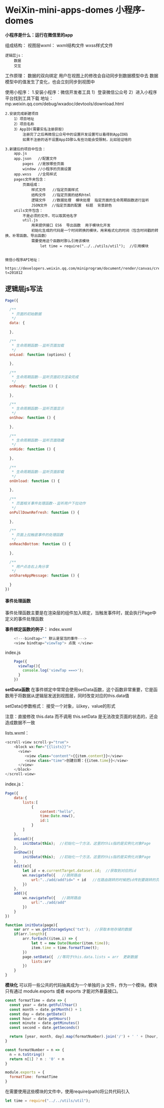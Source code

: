# WeiXin-mini-apps-domes  小程序-domes
**小程序是什么：运行在微信里的app**

组成结构：
    视图层wxml：
        wxml结构文件
        wxss样式文件

    逻辑层js：
        数据
        交互

工作原理：
    数据的双向绑定
    用户在视图上的修改会自动同步到数据模型中去
    数据模型中的值发生了变化，也会立刻同步到视图中


使用小程序：
    1.安装小程序：微信开发者工具
        1）登录微信公众号
        2）进入小程序平台找到工具下载
            地址：mp.weixin.qq.com/debug/wxadoc/devtools/download.html

    2.安装完成新建项目
        1）项目地址
        2）项目名称
        3）AppID(需要实名注册获取) 
            注册完了之后再微信公众号中的设置开发设置可以看得到AppID码
            如果不注册的话不设置AppID那么有些功能会受限制，比如验证啥的
    
    3.新建后的项目中包含：
        app.js
        app.json   //配置文件  
            pages  //是放哪些页面
            window //小程序的页面设置
        app.wxss   //全局样式
        pages文件夹包含：
            页面组成：
                样式文件   //指定页面样式
                结构文件   //指定页面的结构html
                逻辑文件   //数据处理  模块处理  指定页面的生命周期函数进行监听   
                JSON文件  //指定页面的配置  标题  背景颜色
        utils文件包含：
            不是必须的文件，可以取其他名字
            util.js
                用来提供接口 ES6  导出函数  用于模块化开发  
                初始化生成的代码是一个时间转换的模块，用来格式化的时间（包含时间戳的转换、补零函数、导出函数）
                需要使用这个函数时那么引用该模块  
                    let time = require("../../utils/util");  //引用模块
        
            
    微信小程序API地址：
    	https://developers.weixin.qq.com/miniprogram/document/render/canvas/createCanvas.html?t=201812
 
     
## 逻辑层js写法
```javascript
Page({

  /**
   * 页面的初始数据
   */
  data: {
  
  },

  /**
   * 生命周期函数--监听页面加载
   */
  onLoad: function (options) {
  
  },

  /**
   * 生命周期函数--监听页面初次渲染完成
   */
  onReady: function () {
  
  },

  /**
   * 生命周期函数--监听页面显示
   */
  onShow: function () {
  
  },

  /**
   * 生命周期函数--监听页面隐藏
   */
  onHide: function () {
  
  },

  /**
   * 生命周期函数--监听页面卸载
   */
  onUnload: function () {
  
  },

  /**
   * 页面相关事件处理函数--监听用户下拉动作
   */
  onPullDownRefresh: function () {
  
  },

  /**
   * 页面上拉触底事件的处理函数
   */
  onReachBottom: function () {
  
  },

  /**
   * 用户点击右上角分享
   */
  onShareAppMessage: function () {
  
  }
})
```
        
#### 事件处理函数  
事件处理函数主要是在渲染层的组件加入绑定，当触发事件时，就会执行Page中定义的事件处理函数  

**事件绑定函数的例子：** 
index.wxml  
```javascript
    <!---bindtap="" 默认是冒泡的事件--->
	<view bindtap="viewTap"> 点我 </view>
```

index.js
```javascript
	Page({
	  viewTap(){   
		console.log('viewTap ===>');
	  }
	})
```


**setData函数**
在事件绑定中常常会使用setData函数，这个函数非常重要，它是函数用于将数据从逻辑层发送到视图层，同时改变对应的this.data值

setData()参数格式：
接受一个对象，以key，value的形式

注意：直接修改 this.data 而不调用 this.setData 是无法改变页面的状态的，还会造成数据不一致

lists.wxml：
```javascript
<scroll-view scroll-y="true">
	<block wx:for="{{lists}}">
	  <view>
	     <view class="content">{{item.content}}</view>
	     <view class="time">创建日期：{{item.time}}</view>
	  </view>
	</block>
</scroll-view>
```

index.js：
```javascript
Page({
    data:{
        lists:[
            {
                content:"hello",
                time:Date.now(),
                id:1
            }
        ]
    },
    onLoad(){
        initData(this);  //初始化一个方法，这里的this指的是实例化对象Page
    },
    onShow(){
        initData(this);  //初始化一个方法，这里的this指的是实例化对象Page
    },
    edit(e){
        let id = e.currentTarget.dataset.id;  //获取到对应的id
        wx.navigateTo({   //跳转路由
            url:"../add/add?id=" + id   //在路由跳转的时候把id传到要跳转的页面中
        })
    },
    add(){
        wx.navigateTo({   //跳转路由
            url:"../add/add"
        })
    }
})

function initData(page){
    var arr = wx.getStorageSync('txt');  //获取本地存储的数据
    if(arr.length){
        arr.forEach((item,i) => {
            let t = new Date(Number(item.time));
            item.time = time.formatTime(t);
        })
        page.setData({  //等同于this.data.lists = arr  更新数据
            lists:arr
        })
    }
}

```

**模块化**
可以将一些公共的代码抽离成为一个单独的 js 文件，作为一个模块。模块只有通过 module.exports 或者 exports 才能对外暴露接口。
```javascript
const formatTime = date => {
  const year = date.getFullYear()
  const month = date.getMonth() + 1
  const day = date.getDate()
  const hour = date.getHours()
  const minute = date.getMinutes()
  const second = date.getSeconds()

  return [year, month, day].map(formatNumber).join('/') + ' ' + [hour, minute, second].map(formatNumber).join(':')
}

const formatNumber = n => {
  n = n.toString()
  return n[1] ? n : '0' + n
}

module.exports = {
  formatTime: formatTime
}

```

​在需要使用这些模块的文件中，使用require(path)将公共代码引入
```javascript
let time = require("../../utils/util");
```




